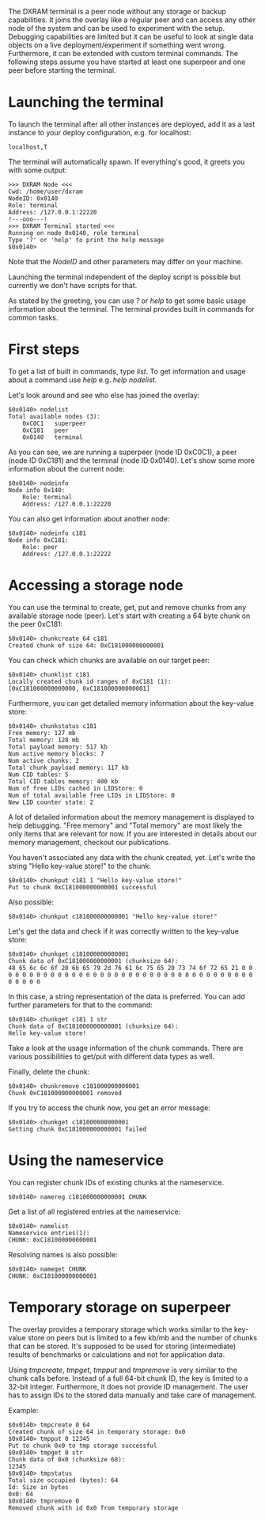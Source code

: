 The DXRAM terminal is a peer node without any storage or backup capabilities. It joins the overlay like a regular peer and can access any other node of the system and can be used to experiment with the setup. Debugging capabilities are limited but it can be useful to look at single data objects on a live deployment/experiment if something went wrong. Furthermore, it can be extended with custom terminal commands. The following steps assume you have started at least one superpeer and one peer before starting the terminal.

# Launching the terminal

To launch the terminal after all other instances are deployed, add it as a last instance to your deploy configuration, e.g. for localhost:
```
localhost,T
```
The terminal will automatically spawn. If everything's good, it greets you with some output:
```
>>> DXRAM Node <<<
Cwd: /home/user/dxram
NodeID: 0x0140
Role: terminal
Address: /127.0.0.1:22220
!---ooo---!
>>> DXRAM Terminal started <<<
Running on node 0x0140, role terminal
Type '?' or 'help' to print the help message
$0x0140>
```
Note that the *NodeID* and other parameters may differ on your machine.

Launching the terminal independent of the deploy script is possible but currently we don't have scripts for that.

As stated by the greeting, you can use *?* or *help* to get some basic usage information about the terminal. The terminal provides built in commands for common tasks.

# First steps

To get a list of built in commands, type *list*. To get information and usage about a command use *help <cmd>* e.g. *help nodelist*.

Let's look around and see who else has joined the overlay:
```
$0x0140> nodelist
Total available nodes (3):
	0xC0C1   superpeer
	0xC181   peer
	0x0140   terminal
```

As you can see, we are running a superpeer (node ID 0xC0C1), a peer (node ID 0xC181) and the terminal (node ID 0x0140).
Let's show some more information about the current node:
```
$0x0140> nodeinfo
Node info 0x140:
	Role: terminal
	Address: /127.0.0.1:22220
```

You can also get information about another node:
```
$0x0140> nodeinfo c181
Node info 0xC181:
	Role: peer
	Address: /127.0.0.1:22222
```

# Accessing a storage node

You can use the terminal to create, get, put and remove chunks from any available storage node (peer). Let's start with creating a 64 byte chunk on the peer 0xC181:
```
$0x0140> chunkcreate 64 c181
Created chunk of size 64: 0xC181000000000001
```

You can check which chunks are available on our target peer:
```
$0x0140> chunklist c181
Locally created chunk id ranges of 0xC181 (1):
[0xC181000000000000, 0xC181000000000001]
```

Furthermore, you can get detailed memory information about the key-value store:
```
$0x0140> chunkstatus c181
Free memory: 127 mb
Total memory: 128 mb
Total payload memory: 517 kb
Num active memory blocks: 7
Num active chunks: 2
Total chunk payload memory: 117 kb
Num CID tables: 5
Total CID tables memory: 400 kb
Num of free LIDs cached in LIDStore: 0
Num of total available free LIDs in LIDStore: 0
New LID counter state: 2

```

A lot of detailed information about the memory management is displayed to help debugging. "Free memory" and "Total memory" are most likely the only items that are relevant for now. If you are interested in details about our memory management, checkout our publications.

You haven't associated any data with the chunk created, yet. Let's write the string "Hello key-value store!" to the chunk:
```
$0x0140> chunkput c181 1 "Hello key-value store!"
Put to chunk 0xC181000000000001 successful
```

Also possible:
```
$0x0140> chunkput c181000000000001 "Hello key-value store!"
```

Let's get the data and check if it was correctly written to the key-value store:
```
$0x0140> chunkget c181000000000001
Chunk data of 0xC181000000000001 (chunksize 64):
48 65 6c 6c 6f 20 6b 65 79 2d 76 61 6c 75 65 20 73 74 6f 72 65 21 0 0 0 0 0 0 0 0 0 0 0 0 0 0 0 0 0 0 0 0 0 0 0 0 0 0 0 0 0 0 0 0 0 0 0 0 0 0 0 0 0 0
```

In this case, a string representation of the data is preferred. You can add further parameters for that to the command:
```
$0x0140> chunkget c181 1 str
Chunk data of 0xC181000000000001 (chunksize 64):
Hello key-value store!
```

Take a look at the usage information of the chunk commands. There are various possibilities to get/put with different data types as well.

Finally, delete the chunk:
```
$0x0140> chunkremove c181000000000001
Chunk 0xC181000000000001 removed
```

If you try to access the chunk now, you get an error message:
```
$0x0140> chunkget c181000000000001
Getting chunk 0xC181000000000001 failed
```

# Using the nameservice

You can register chunk IDs of existing chunks at the nameservice.
```
$0x0140> namereg c181000000000001 CHUNK
```

Get a list of all registered entries at the nameservice:
```
$0x0140> namelist
Nameservice entries(1):
CHUNK: 0xC181000000000001
```

Resolving names is also possible:
```
$0x0140> nameget CHUNK
CHUNK: 0xC181000000000001
```

# Temporary storage on superpeer

The overlay provides a temporary storage which works similar to the key-value store on peers but is limited to a few kb/mb and the number of chunks that can be stored. It's supposed to be used for storing (intermediate) results of benchmarks or calculations and not for application data.

Using *tmpcreate*, *tmpget*, *tmpput* and *tmpremove* is very similar to the chunk calls before. Instead of a full 64-bit chunk ID, the key is limited to a 32-bit integer. Furthermore, it does not provide ID management. The user has to assign IDs to the stored data manually and take care of management.

Example:
```
$0x0140> tmpcreate 0 64
Created chunk of size 64 in temporary storage: 0x0
$0x0140> tmpput 0 12345
Put to chunk 0x0 to tmp storage successful
$0x0140> tmpget 0 str
Chunk data of 0x0 (chunksize 68):
12345
$0x0140> tmpstatus
Total size occupied (bytes): 64
Id: Size in bytes
0x0: 64
$0x0140> tmpremove 0
Removed chunk with id 0x0 from temporary storage
```
